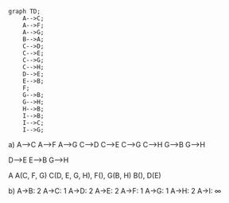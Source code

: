 
```mermaid
graph TD;
	A-->C;
	A-->F;
	A-->G;
	B-->A;
	C-->D;
	C-->E;
	C-->G;
	C-->H;
	D-->E;
	E-->B;
	F;
	G-->B;
	G-->H;
	H-->B;
	I-->B;
	I-->C;
	I-->G;	
```


a)
A-->C
A-->F
A-->G
C-->D
C-->E
C-->G
C-->H
G-->B
G-->H

D-->E
E-->B
G-->H


A
A(C, F, G)
C(D, E, G, H), F(), G(B, H)
B(), D(E)





b)
A->B: 2
A->C: 1
A->D: 2
A->E: 2
A->F: 1
A->G: 1
A->H: 2
A->I: $\infty$


